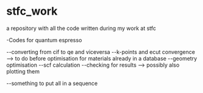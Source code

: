 # stfc_work

a repository with all the code written during my work at stfc


-Codes for quantum espresso

--converting from cif to qe and viceversa
--k-points and ecut convergence --> to do before optimisation for materials already in a database
--geometry optimisation
--scf calculation
--checking for results --> possibly also plotting them

--something to put all in a sequence

